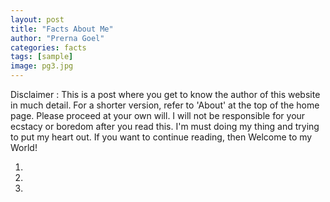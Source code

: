 ```yaml
---
layout: post
title: "Facts About Me"
author: "Prerna Goel"
categories: facts
tags: [sample]
image: pg3.jpg
---
```


Disclaimer : This is a post where you get to know the author of this website in much detail. For a shorter version, refer to 'About' at the top of the home page. Please proceed at your own will. I will not be responsible for your ecstacy or boredom after you read this. I'm must doing my thing and trying to put my heart out. 
If you want to continue reading, then Welcome to my World!

1. 


2. 


3. 
